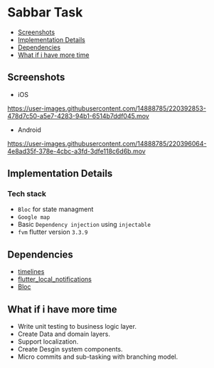 # Sabbar Task

- [Screenshots](#screenshots)
- [Implementation Details](#implementation-details)
- [Dependencies](#dependencies)
- [What if i have more time](#what-if-i-have-more-time)


## Screenshots
* iOS

https://user-images.githubusercontent.com/14888785/220392853-478d7c50-a5e7-4283-94b1-6514b7ddf045.mov

* Android

https://user-images.githubusercontent.com/14888785/220396064-4e8ad35f-378e-4cbc-a3fd-3dfe118c6d6b.mov

## Implementation Details

### Tech stack
* `Bloc` for state managment
* `Google map`
* Basic `Dependency injection` using `injectable`
* `fvm` flutter version `3.3.9`


## Dependencies
- [timelines](https://pub.dev/packages/timelines)
- [flutter_local_notifications](https://pub.dev/packages/flutter_local_notifications)
- [Bloc](https://pub.dev/packages/bloc)

## What if i have more time

* Write unit testing to business logic layer.
* Create Data and domain layers.
* Support localization.
* Create Desgin system components.
* Micro commits and sub-tasking with branching model.
